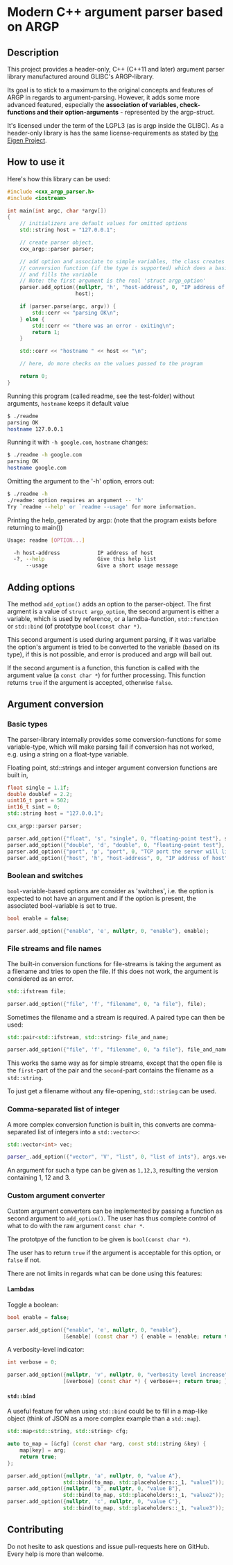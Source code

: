 # Modern C++ argument parser based on ARGP

## Description

This project provides a header-only, C++ (C++11 and later)
argument parser library manufactured around GLIBC's ARGP-library.

Its goal is to stick to a maximum to the original concepts and features of ARGP
in regards to argument-parsing. However, it adds some more advanced featured,
especially the **association of variables, check-functions and their
option-arguments** - represented by the argp-struct.

It's licensed under the term of the LGPL3 (as is argp inside the GLIBC).
As a header-only library is has the same license-requirements as stated by
[the Eigen Project](http://eigen.tuxfamily.org/index.php?title=Licensing_FAQ&oldid=1117#So_what_does_the_LGPL_require_me_to_do.3F).


## How to use it

Here's how this library can be used:

```C++
#include <cxx_argp_parser.h>
#include <iostream>

int main(int argc, char *argv[])
{
	// initializers are default values for omitted options
	std::string host = "127.0.0.1";

	// create parser object,
	cxx_argp::parser parser;

	// add option and associate to simple variables, the class creates a
	// conversion function (if the type is supported) which does a basic check
	// and fills the variable
	// Note: the first argument is the real 'struct argp_option'
	parser.add_option({nullptr, 'h', "host-address", 0, "IP address of host"},
	                  host);

	if (parser.parse(argc, argv)) {
		std::cerr << "parsing OK\n";
	} else {
		std::cerr << "there was an error - exiting\n";
		return 1;
	}

	std::cerr << "hostname " << host << "\n";

	// here, do more checks on the values passed to the program

	return 0;
}
```

Running this program (called readme, see the test-folder) without arguments,
`hostname` keeps it default value

```bash
$ ./readme
parsing OK
hostname 127.0.0.1
```

Running it with `-h google.com`, `hostname` changes:

```bash
$ ./readme -h google.com
parsing OK
hostname google.com
```

Omitting the argument to the '-h' option, errors out:

```bash
$ ./readme -h
./readme: option requires an argument -- 'h'
Try `readme --help' or `readme --usage' for more information.
```

Printing the help, generated by argp: (note that the program exists
before returning to main())

```bash
Usage: readme [OPTION...]

  -h host-address            IP address of host
  -?, --help                 Give this help list
      --usage                Give a short usage message
```

## Adding options

The method `add_option()` adds an option to the parser-object. The first argment is
a value of `struct argp_option`, the second argument is either a variable,
which is used by reference, or a lamdba-function, `std::function` or `std::bind`
(of prototype `bool(const char *)`.

This second argument is used during argument parsing, if it was varialbe the option's
argument is tried to be converted to the variable (based on its type), if this is not
possible, and error is produced and argp will bail out.

If the second argument is a function, this function is called with the argument value
(a `const char *`) for further processing. This function returns `true` if the
argument is accepted, otherwise `false`.

## Argument conversion

### Basic types

The parser-library internally provides some conversion-functions for some variable-type,
which will make parsing fail if conversion has not worked, e.g. using a string
on a float-type variable.

Floating point, std::strings and integer argument conversion functions are built in,

```C++
float single = 1.1f;
double doublef = 2.2;
uint16_t port = 502;
int16_t sint = 0;
std::string host = "127.0.0.1";

cxx_argp::parser parser;

parser.add_option({"float", 's', "single", 0, "floating-point test"}, single);
parser.add_option({"double", 'd', "double", 0, "floating-point test"}, doublef);
parser.add_option({"port", 'p', "port", 0, "TCP port the server will listen on"}, port);
parser.add_option({"host", 'h', "host-address", 0, "IP address of host"}, host);
```

### Boolean and switches

`bool`-variable-based options are consider as 'switches', i.e. the option is expected
to not have an argument and if the option is present, the associated bool-variable is
set to true.

```C++
bool enable = false;

parser.add_option({"enable", 'e', nullptr, 0, "enable"}, enable);
```

### File streams and file names

The built-in conversion functions for file-streams is taking the argument as
a filename and tries to open the file. If this does not work, the argument is considered
as an error.

```C++
std::ifstream file;

parser.add_option({"file", 'f', "filename", 0, "a file"}, file);
```

Sometimes the filename and a stream is required. A paired type can then be used:

```C++
std::pair<std::ifstream, std::string> file_and_name;

parser.add_option({"file", 'f', "filename", 0, "a file"}, file_and_name);
```

This works the same way as for simple streams, except that the open file is the `first`-part of the pair
and the `second`-part contains the filename as a `std::string`.

To just get a filename without any file-opening, `std::string` can be used.

### Comma-separated list of integer

A more complex conversion function is built in, this converts are comma-separated list of integers
into a `std::vector<>`:

```C++
std::vector<int> vec;

parser_.add_option({"vector", 'V', "list", 0, "list of ints"}, args.vec);
```

An argument for such a type can be given as `1,12,3`, resulting the version containing 1, 12 and 3.


### Custom argument converter

Custom argument converters can be implemented by passing a function as second argument to
`add_option()`. The user has thus complete control of what to do with the raw argument `const char *`.

The prototpye of the function to be given is `bool(const char *)`.

The user has to return `true` if the argument is acceptable for this option, or `false` if not.

There are not limits in regards what can be done using this features:

#### Lambdas

Toggle a boolean:

```C++
bool enable = false;

parser.add_option({"enable", 'e', nullptr, 0, "enable"},
                  [&enable] (const char *) { enable = !enable; return true; } );
```

A verbosity-level indicator:

```C++
int verbose = 0;

parser.add_option({nullptr, 'v', nullptr, 0, "verbosity level increase"},
                  [&verbose] (const char *) { verbose++; return true; } );
```

#### `std::bind`

A useful feature for when using `std::bind` could be to fill in a map-like
object (think of JSON as a more complex example than a `std::map`).

```C++
std::map<std::string, std::string> cfg;

auto to_map = [&cfg] (const char *arg, const std::string &key) {
	map[key] = arg;
	return true;
};

parser.add_option({nullptr, 'a', nullptr, 0, "value A"},
                  std::bind(to_map, std::placeholders::_1, "value1"));
parser.add_option({nullptr, 'b', nullptr, 0, "value B"},
                  std::bind(to_map, std::placeholders::_1, "value2"));
parser.add_option({nullptr, 'c', nullptr, 0, "value C"},
                  std::bind(to_map, std::placeholders::_1, "value3"));
```

## Contributing

Do not hesite to ask questions and issue pull-requests here on GitHub.
Every help is more than welcome.
